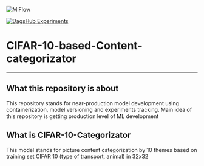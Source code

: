 ![MlFlow](https://img.shields.io/badge/Mlflow-UI-blue?style=flat-square&logoColor=blue&logoSize=auto&link=https%3A%2F%2Fdagshub.com%2FPigStep%2FCIFAR-10-based-Content-categorizator.mlflow%2F)

[![DagsHub Experiments](https://img.shields.io/badge/DagsHub-Experiments-333333?style=for-the-badge&logo=dagshub&logoColor=white)](https://dagshub.com/PigStep/CIFAR-10-based-Content-categorizator/experiments)

# CIFAR-10-based-Content-categorizator

---

## What this repository is about

This repository stands for near-production model development using containerization, model versioning and experiments tracking. Main idea of this repository is getting production level of ML development

## What is CIFAR-10-Categorizator

This model stands for picture content categorization by 10 themes based on training set CIFAR 10 (type of transport, animal) in 32x32

